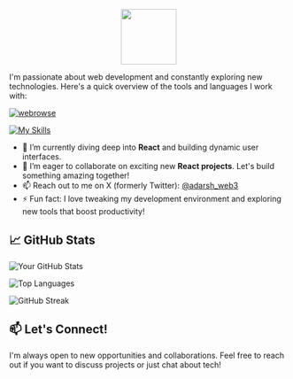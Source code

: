 <div id="header" align="center">
  <img src="https://media.giphy.com/media/M9gbBd9nbDrOTu1Mqx/giphy.gif" width="100"/>
</div>
<div align ="center">
<img src="https://komarev.com/ghpvc/?username=webrowse&style=flat-square&color=blue" alt=""/>
  
</div>
<Hello, World! />

I'm passionate about web development and constantly exploring new technologies. Here's a quick overview of the tools and languages I work with:

<p align="centre"> <a href="https://github.com/ryo-ma/github-profile-trophy"><img src="https://github-profile-trophy.vercel.app/?username=webrowse" alt="webrowse" /></a> </p>

[![My Skills](https://skillicons.dev/icons?i=js,css,figma,mongodb,postgres,firebase,express,npm,nodejs,react,postman,git,rust)](https://skillicons.dev)

- 🌱 I’m currently diving deep into **React** and building dynamic user interfaces.
- 👯 I’m eager to collaborate on exciting new **React projects**. Let's build something amazing together!
- 📫 Reach out to me on X (formerly Twitter): [@adarsh_web3](https://twitter.com/adarsh_web3)
- ⚡ Fun fact: I love tweaking my development environment and exploring new tools that boost productivity!

## 📈 GitHub Stats
![Your GitHub Stats](https://github-readme-stats.vercel.app/api?username=Webrowse&show_icons=true&theme=radical)

![Top Languages](https://github-readme-stats.vercel.app/api/top-langs/?username=Webrowse&layout=compact&theme=radical)

![GitHub Streak](https://github-readme-streak-stats.herokuapp.com/?user=Webrowse&theme=radical)

## 📫 Let's Connect!
I'm always open to new opportunities and collaborations. Feel free to reach out if you want to discuss projects or just chat about tech!

<img src="https://komarev.com/ghpvc/?username=Webrowse&style=flat-square&color=blue" alt=""/>
